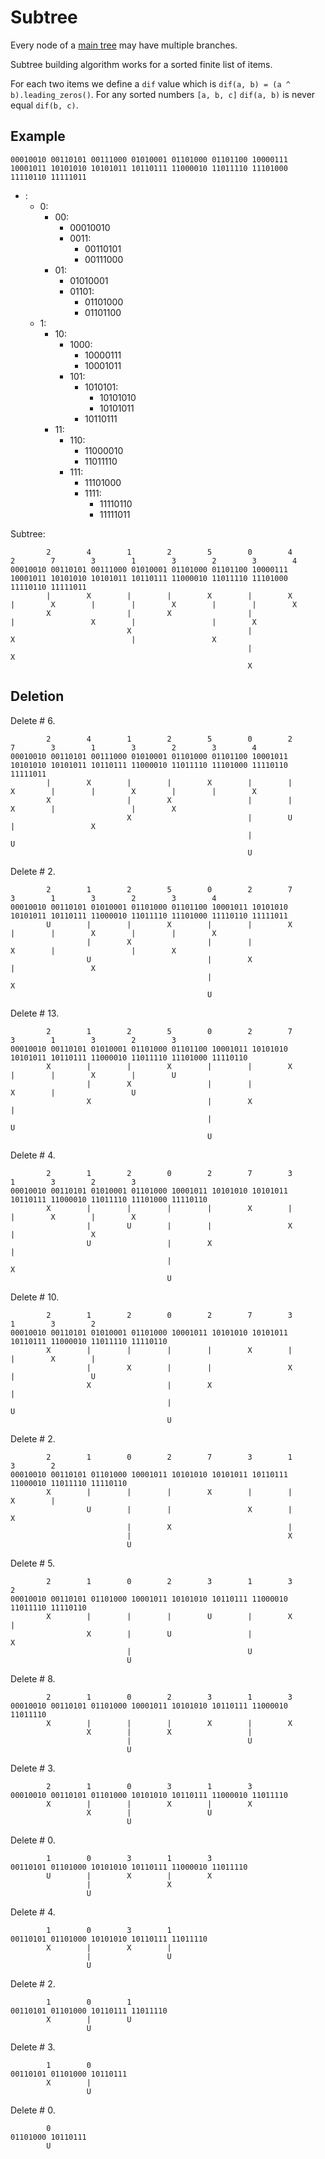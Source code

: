 # Subtree

Every node of a [main tree](https://medium.com/@sergeyshandar/content-dependent-hash-tree-9e0f60859415) may have multiple branches.

Subtree building algorithm works for a sorted finite list of items.

For each two items we define a `dif` value which is `dif(a, b) = (a ^ b).leading_zeros()`. For any sorted numbers `[a, b, c]`
`dif(a, b)` is never equal `dif(b, c)`.

## Example

```
00010010 00110101 00111000 01010001 01101000 01101100 10000111 10001011 10101010 10101011 10110111 11000010 11011110 11101000 11110110 11111011
```

- :
  - 0:
    - 00:
      - 00010010
      - 0011:
        - 00110101
        - 00111000
    - 01:
      - 01010001
      - 01101:
        - 01101000
        - 01101100
  - 1:
    - 10:
      - 1000:
        - 10000111
        - 10001011
      - 101:
        - 1010101:
          - 10101010
          - 10101011
        - 10110111
    - 11:
      - 110:
        - 11000010
        - 11011110
      - 111:
        - 11101000
        - 1111:
          - 11110110
          - 11111011

Subtree:

```
        2        4        1        2        5        0        4        2        7        3        1        3        2        3        4
00010010 00110101 00111000 01010001 01101000 01101100 10000111 10001011 10101010 10101011 10110111 11000010 11011110 11101000 11110110 11111011
        |        X        |        |        X        |        X        |        X        |        |        X        |        |        X
        X                 |        X                 |                 |                 X        |                 |        X
                          X                          |                 X                          |                 X
                                                     |                                            X
                                                     X
```

## Deletion

Delete # 6.

```
        2        4        1        2        5        0        2        7        3        1        3        2        3        4
00010010 00110101 00111000 01010001 01101000 01101100 10001011 10101010 10101011 10110111 11000010 11011110 11101000 11110110 11111011
        |        X        |        |        X        |        |        X        |        |        X        |        |        X
        X                 |        X                 |        |                 X        |                 |        X
                          X                          |        U                          |                 X
                                                     |                                   U
                                                     U
```

Delete # 2.

```
        2        1        2        5        0        2        7        3        1        3        2        3        4
00010010 00110101 01010001 01101000 01101100 10001011 10101010 10101011 10110111 11000010 11011110 11101000 11110110 11111011
        U        |        |        X        |        |        X        |        |        X        |        |        X
                 |        X                 |        |                 X        |                 |        X
                 U                          |        X                          |                 X
                                            |                                   X
                                            U
```

Delete # 13.

```
        2        1        2        5        0        2        7        3        1        3        2        3
00010010 00110101 01010001 01101000 01101100 10001011 10101010 10101011 10110111 11000010 11011110 11101000 11110110
        X        |        |        X        |        |        X        |        |        X        |        U
                 |        X                 |        |                 X        |                 U
                 X                          |        X                          |
                                            |                                   U
                                            U
```

Delete # 4.

```
        2        1        2        0        2        7        3        1        3        2        3
00010010 00110101 01010001 01101000 10001011 10101010 10101011 10110111 11000010 11011110 11101000 11110110
        X        |        |        |        |        X        |        |        X        |        X
                 |        U        |        |                 X        |                 X
                 U                 |        X                          |
                                   |                                   X
                                   U
```

Delete # 10.

```
        2        1        2        0        2        7        3        1        3        2
00010010 00110101 01010001 01101000 10001011 10101010 10101011 10110111 11000010 11011110 11110110
        X        |        |        |        |        X        |        |        X        |
                 |        X        |        |                 X        |                 U
                 X                 |        X                          |
                                   |                                   U
                                   U
```

Delete # 2.

```
        2        1        0        2        7        3        1        3        2
00010010 00110101 01101000 10001011 10101010 10101011 10110111 11000010 11011110 11110110
        X        |        |        |        X        |        |        X        |
                 U        |        |                 X        |                 X
                          |        X                          |
                          |                                   X
                          U
```

Delete # 5.

```
        2        1        0        2        3        1        3        2
00010010 00110101 01101000 10001011 10101010 10110111 11000010 11011110 11110110
        X        |        |        |        U        |        X        |
                 X        |        U                 |                 X
                          |                          U
                          U
```

Delete # 8.

```
        2        1        0        2        3        1        3
00010010 00110101 01101000 10001011 10101010 10110111 11000010 11011110
        X        |        |        |        X        |        X
                 X        |        X                 |
                          |                          U
                          U
```

Delete # 3.

```
        2        1        0        3        1        3
00010010 00110101 01101000 10101010 10110111 11000010 11011110
        X        |        |        X        |        X
                 X        |                 U
                          U
```

Delete # 0.

```
        1        0        3        1        3
00110101 01101000 10101010 10110111 11000010 11011110
        U        |        X        |        X
                 |                 X
                 U
```

Delete # 4.

```
        1        0        3        1
00110101 01101000 10101010 10110111 11011110
        X        |        X        |
                 |                 U
                 U
```

Delete # 2.

```
        1        0        1
00110101 01101000 10110111 11011110
        X        |        U
                 U
```

Delete # 3.

```
        1        0
00110101 01101000 10110111
        X        |
                 U
```

Delete # 0.

```
        0
01101000 10110111
        U
```
